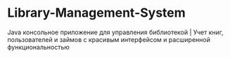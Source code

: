 # Library-Management-System
Java консольное приложение для управления библиотекой | Учет книг, пользователей и займов с красивым интерфейсом и расширенной функциональностью
